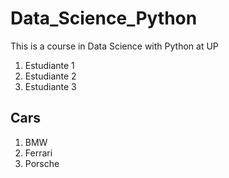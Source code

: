 # Data_Science_Python
This is a course in Data Science with Python at UP
1. Estudiante 1
2. Estudiante 2
3. Estudiante 3
## Cars
1. BMW
2. Ferrari
3. Porsche
